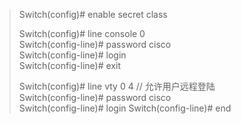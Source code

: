 > Switch(config)# enable secret class
> 
> Switch(config)# line console 0  
> Switch(config-line)# password cisco  
> Switch(config-line)# login  
> Switch(config-line)# exit  
> 
> Switch(config)# line vty 0 4          // 允许用户远程登陆  
> Switch(config-line)# password cisco  
> Switch(config-line)# login 
> Switch(config-line)# end  

